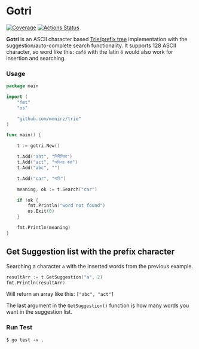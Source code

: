 # Gotri 

[![Coverage](https://gocover.io/_badge/github.com/monirz/gotri)](https://gocover.io/github.com/monirz/trie) [![Actions Status](https://github.com/monirz/gotri/workflows/Build/badge.svg)](https://github.com/monirz/gotri/actions)


**Gotri** is an ASCII character based [Trie/prefix tree](https://en.wikipedia.org/wiki/Trie) implementation with the suggestion/auto-complete search functionality. It supports 128 ASCII character, so word like this: `café` with the latin `é` would also work for insertion and searching.      


### Usage 

```go
package main

import (
	"fmt"
	"os"

	"github.com/monirz/trie"
)

func main() {

	t := gotri.New()

	t.Add("ant", "পিপীলিকা")
	t.Add("act", "অভিনয় করা")
	t.Add("abc", "")

	t.Add("car", "গাড়ি")

	meaning, ok := t.Search("car")

	if !ok {
		fmt.Println("word not found")
		os.Exit(0)
	}

	fmt.Println(meaning)
}

``` 

## Get Suggestion list with the prefix character 
 
 Searching a character `a` with the inserted words from the previous example. 

```go
resultArr := t.GetSuggestion("a", 2)  
fmt.Println(resultArr)
``` 

Will return an array like this: `["abc", "act"]` 

The last argument in the `GetSuggestion()` function is how many words you want in the suggestion list. 

### Run Test 
```
$ go test -v .
```


